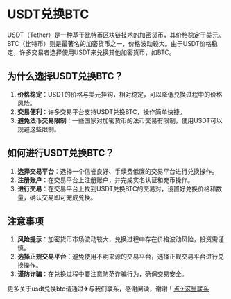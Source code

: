 # USDT兑换BTC

USDT（Tether）是一种基于比特币区块链技术的加密货币，其价格稳定于美元。BTC（比特币）则是最著名的加密货币之一，价格波动较大。由于USDT价格稳定，许多交易者选择使用USDT来兑换其他加密货币，如BTC。

## 为什么选择USDT兑换BTC？

1. **价格稳定**：USDT的价格与美元挂钩，相对稳定，可以降低兑换过程中的价格风险。
2. **交易便利**：许多交易平台支持USDT兑换BTC，操作简单快捷。
3. **避免法币交易限制**：一些国家对加密货币的法币交易有限制，使用USDT可以规避这些限制。

## 如何进行USDT兑换BTC？

1. **选择交易平台**：选择一个信誉良好、手续费低廉的交易平台进行兑换操作。
2. **注册账户**：在交易平台上注册账户，并完成实名认证和充币操作。
3. **进行交易**：在交易平台上找到USDT兑换BTC的交易对，设置好兑换价格和数量，确认交易即可完成兑换。

## 注意事项

1. **风险提示**：加密货币市场波动较大，兑换过程中存在价格波动风险，投资需谨慎。
2. **选择正规交易平台**：避免使用不明来源的交易平台，选择正规交易平台进行兑换操作。
3. **谨防诈骗**：在兑换过程中要注意防范诈骗行为，确保交易安全。

更多关于usdt兑换btc请通过✈与我们联系，感谢阅读，谢谢！[点✈这里联系](https://t.me/trxduihuandaqun)